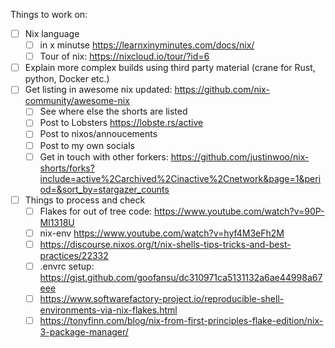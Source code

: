 
Things to work on:

* [ ] Nix language
  * [ ] in x minutse https://learnxinyminutes.com/docs/nix/
  * [ ] Tour of nix: https://nixcloud.io/tour/?id=6
* [ ] Explain more complex builds using third party material (crane for Rust, python, Docker etc.)
* [ ] Get listing in awesome nix updated: https://github.com/nix-community/awesome-nix
  * [ ] See where else the shorts are listed
  * [ ] Post to Lobsters https://lobste.rs/active
  * [ ] Post to nixos/annoucements
  * [ ] Post to my own socials
  * [ ] Get in touch with other forkers: https://github.com/justinwoo/nix-shorts/forks?include=active%2Carchived%2Cinactive%2Cnetwork&page=1&period=&sort_by=stargazer_counts
* [ ] Things to process and check
  * [ ] Flakes for out of tree code: https://www.youtube.com/watch?v=90P-Ml1318U
  * [ ] nix-env https://www.youtube.com/watch?v=hyf4M3eFh2M
  * [ ] https://discourse.nixos.org/t/nix-shells-tips-tricks-and-best-practices/22332
  * [ ] .envrc setup: https://gist.github.com/goofansu/dc310971ca5131132a6ae44998a67eee
  * [ ] https://www.softwarefactory-project.io/reproducible-shell-environments-via-nix-flakes.html
  * [ ] https://tonyfinn.com/blog/nix-from-first-principles-flake-edition/nix-3-package-manager/